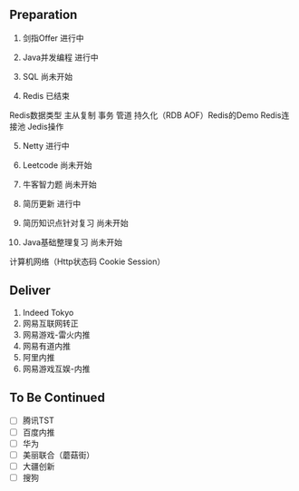 ## Preparation

1. 剑指Offer 进行中

2. Java并发编程 进行中

3. SQL	尚未开始

4. Redis 已结束

Redis数据类型 主从复制 事务 管道 持久化（RDB AOF）Redis的Demo Redis连接池 Jedis操作

5. Netty 进行中

6. Leetcode 尚未开始

7. 牛客智力题 尚未开始

8. 简历更新 进行中

9. 简历知识点针对复习 尚未开始

10. Java基础整理复习 尚未开始

计算机网络（Http状态码 Cookie Session）

## Deliver

1. Indeed Tokyo
2. 网易互联网转正
3. 网易游戏-雷火内推
4. 网易有道内推
5. 阿里内推
6. 网易游戏互娱-内推

## To Be Continued

- [ ] 腾讯TST
- [ ] 百度内推
- [ ] 华为
- [ ] 美丽联合（蘑菇街）
- [ ] 大疆创新
- [ ] 搜狗